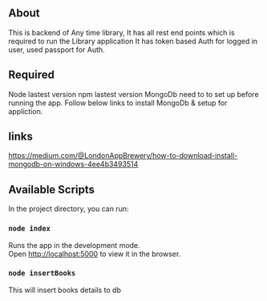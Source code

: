 ## About
This is backend of Any time library,
It has all rest end points which is required to run the Library application
It has token based Auth for logged in user, used passport for Auth.

## Required 
Node lastest version 
npm lastest version 
MongoDb need to to set up before running the app.
Follow below links to install MongoDb & setup for appliction.

## links
https://medium.com/@LondonAppBrewery/how-to-download-install-mongodb-on-windows-4ee4b3493514

## Available Scripts

In the project directory, you can run:

### `node index`

Runs the app in the development mode.<br>
Open [http://localhost:5000](http://localhost:5000) to view it in the browser.

### `node insertBooks`
This will insert books details to db
